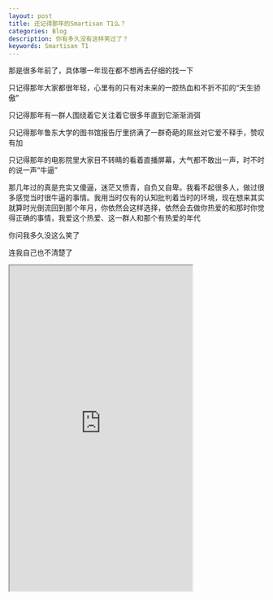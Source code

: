 ```yaml
---
layout: post
title: 还记得那年的Smartisan T1么？
categories: Blog
description: 你有多久没有这样笑过了？
keywords: Smartisan T1
---
```


那是很多年前了，具体哪一年现在都不想再去仔细的找一下

只记得那年大家都很年轻，心里有的只有对未来的一腔热血和不折不扣的“天生骄傲”

只记得那年有一群人围绕着它关注着它很多年直到它渐渐消弭

只记得那年鲁东大学的图书馆报告厅里挤满了一群奇葩的屌丝对它爱不释手，赞叹有加

只记得那年的电影院里大家目不转睛的看着直播屏幕，大气都不敢出一声，时不时的说一声“牛逼”

那几年过的真是充实又傻逼，迷茫又愤青，自负又自卑。我看不起很多人，做过很多感觉当时很牛逼的事情。我用当时仅有的认知批判着当时的环境，现在想来其实就算时光倒流回到那个年月，你依然会这样选择，依然会去做你热爱的和那时你觉得正确的事情，我爱这个热爱、这一群人和那个有热爱的年代

你问我多久没这么笑了

连我自己也不清楚了

<iframe height=640 width=360 src="https://plldds.me/images/blog/bc55ba2dff955cf33fa14cedf7cd216f.mp4">

